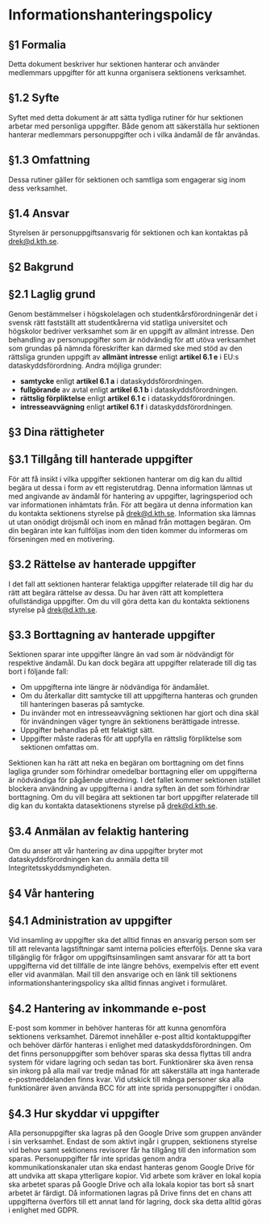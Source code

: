 Informationshanteringspolicy
================================

§1 Formalia
---------------------

Detta dokument beskriver hur sektionen hanterar och använder medlemmars uppgifter för att kunna organisera sektionens verksamhet.

§1.2 Syfte
------------------------------

Syftet med detta dokument är att sätta tydliga rutiner för hur sektionen arbetar med personliga uppgifter. Både genom att säkerställa hur sektionen hanterar medlemmars personuppgifter och i vilka ändamål de får användas.

§1.3 Omfattning
--------------------------------

Dessa rutiner gäller för sektionen och samtliga som engagerar sig inom dess verksamhet.

§1.4 Ansvar
-----------------------

Styrelsen är personuppgiftsansvarig för sektionen och kan kontaktas på [drek@d.kth.se](mailto:drek@d.kth.se).

§2 Bakgrund
--------------------------------

§2.1 Laglig grund
--------------------------------

Genom bestämmelser i högskolelagen och studentkårsförordningenär det i svensk rätt fastställt att studentkårerna vid statliga universitet och högskolor bedriver verksamhet som är en uppgift av allmänt intresse. Den behandling av personuppgifter som är nödvändig för att utöva verksamhet som grundas på nämnda föreskrifter kan därmed ske med stöd av den rättsliga grunden uppgift av **allmänt intresse** enligt **artikel 6.1 e** i EU:s dataskyddsförordning. Andra möjliga grunder:

* **samtycke** enligt **artikel 6.1 a** i dataskyddsförordningen.
* **fullgörande** av avtal enligt **artikel 6.1 b** i dataskyddsförordningen.
* **rättslig förpliktelse** enligt **artikel 6.1 c** i dataskyddsförordningen.
* **intresseavvägning** enligt **artikel 6.1 f** i dataskyddsförordningen.

§3 Dina rättigheter
--------------------------------

§3.1 Tillgång till hanterade uppgifter
--------------------------------

För att få insikt i vilka uppgifter sektionen hanterar om dig kan du alltid begära ut dessa i form av ett registerutdrag. Denna information lämnas ut med angivande av ändamål för hantering av uppgifter, lagringsperiod och var informationen inhämtats från. För att begära ut denna information kan du kontakta sektionens styrelse på drek@d.kth.se. Information ska lämnas ut utan onödigt dröjsmål och inom en månad från mottagen begäran. Om din begäran inte kan fullföljas inom den tiden kommer du informeras om förseningen med en motivering.

§3.2 Rättelse av hanterade uppgifter
--------------------------------

I det fall att sektionen hanterar felaktiga uppgifter relaterade till dig har du rätt att begära rättelse av dessa. Du har även rätt att komplettera ofullständiga uppgifter. Om du vill göra detta kan du kontakta sektionens styrelse på drek@d.kth.se.

§3.3 Borttagning av hanterade uppgifter
--------------------------------

Sektionen sparar inte uppgifter längre än vad som är nödvändigt för respektive ändamål. Du kan dock begära att uppgifter relaterade till dig tas bort i följande fall:

* Om uppgifterna inte längre är nödvändiga för ändamålet.
* Om du återkallar ditt samtycke till att uppgifterna hanteras och grunden till hanteringen baseras på samtycke.
* Du invänder mot en intresseavvägning sektionen har gjort och dina skäl för invändningen väger tyngre än sektionens berättigade intresse.
* Uppgifter behandlas på ett felaktigt sätt.
* Uppgifter måste raderas för att uppfylla en rättslig förpliktelse som sektionen omfattas om.

Sektionen kan ha rätt att neka en begäran om borttagning om det finns lagliga grunder som förhindrar omedelbar borttagning eller om uppgifterna är nödvändiga för pågående utredning. I det fallet kommer sektionen istället blockera användning av uppgifterna i andra syften än det som förhindrar borttagning. Om du vill begära att sektionen tar bort uppgifter relaterade till dig kan du kontakta datasektionens styrelse på drek@d.kth.se.

§3.4 Anmälan av felaktig hantering
--------------------------------

Om du anser att vår hantering av dina uppgifter bryter mot dataskyddsförordningen kan du anmäla detta till Integritetsskyddsmyndigheten.

§4 Vår hantering
--------------------------------

§4.1 Administration av uppgifter
--------------------------------

Vid insamling av uppgifter ska det alltid finnas en ansvarig person som ser till att relevanta lagstiftningar samt interna policies efterföljs. Denne ska vara tillgänglig för frågor om uppgiftsinsamlingen samt ansvarar för att ta bort uppgifterna vid det tillfälle de inte längre behövs, exempelvis efter ett event eller vid avanmälan. Mail till den ansvarige och en länk till sektionens informationshanteringspolicy ska alltid finnas angivet i formuläret.

§4.2 Hantering av inkommande e-post
--------------------------------

E-post som kommer in behöver hanteras för att kunna genomföra sektionens verksamhet. Däremot innehåller e-post alltid kontaktuppgifter och behöver därför hanteras i enlighet med dataskyddsförordningen. Om det finns personuppgifter som behöver sparas ska dessa flyttas till andra system för vidare lagring och sedan tas bort. Funktionärer ska även rensa sin inkorg på alla mail var tredje månad för att säkerställa att inga hanterade e-postmeddelanden finns kvar. Vid utskick till många personer ska alla funktionärer även använda BCC för att inte sprida personuppgifter i onödan.

§4.3 Hur skyddar vi uppgifter
--------------------------------

Alla personuppgifter ska lagras på den Google Drive som gruppen använder i sin verksamhet. Endast de som aktivt ingår i gruppen, sektionens styrelse vid behov samt sektionens revisorer får ha tillgång till den information som sparas. Personuppgifter får inte spridas genom andra kommunikationskanaler utan ska endast hanteras genom Google Drive för att undvika att skapa ytterligare kopior. Vid arbete som kräver en lokal kopia ska arbetet sparas på Google Drive och alla lokala kopior tas bort så snart arbetet är färdigt. Då informationen lagras på Drive finns det en chans att uppgifterna överförs till ett annat land för lagring, dock ska detta alltid göras i enlighet med GDPR.
